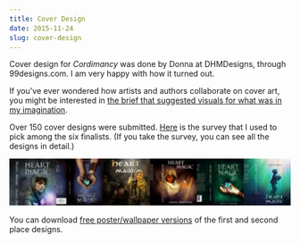 ```yaml
---
title: Cover Design
date: 2015-11-24
slug: cover-design
---
```

Cover design for <em>Cordimancy</em> was done by Donna at DHMDesigns, through 99designs.com. I am very happy with how it turned out.

If you've ever wondered how artists and authors collaborate on cover art, you might be interested in <a href="https://99designs.com/book-cover-design/contests/cover-fantasy-novel-heart-magic-559900/brief" target="_blank">the brief that suggested visuals for what was in my imagination</a>.

Over 150 cover designs were submitted. <a href="https://www.surveymonkey.com/r/cordimancy-cover" target="_blank">Here</a> is the survey that I used to pick among the six finalists. (If you take the survey, you can see all the designs in detail.)

<img src="../assets/cordimancy-covers.png" />

You can download <a href="free-wallpaper">free poster/wallpaper versions</a> of the first and second place designs.